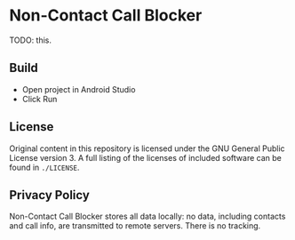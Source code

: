 # Non-Contact Call Blocker
TODO: this.

## Build
- Open project in Android Studio
- Click Run

## License
Original content in this repository is licensed under the GNU General Public
License version 3. A full listing of the licenses of included software can be
found in `./LICENSE`.

## Privacy Policy
Non-Contact Call Blocker stores all data locally: no data, including contacts
and call info, are transmitted to remote servers. There is no tracking.
